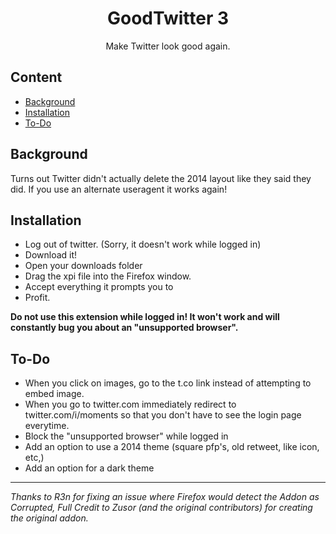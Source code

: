 <div align="center">
  <h1>GoodTwitter 3</h1>

  Make Twitter look good again.

</div>

## Content
- [Background](#background)
- [Installation](#installation)
- [To-Do](#to-do)


## Background
Turns out Twitter didn't actually delete the 2014 layout like they said they did. If you use an alternate useragent it works again!

## Installation

- Log out of twitter. (Sorry, it doesn't work while logged in)
- Download it!
- Open your downloads folder
- Drag the xpi file into the Firefox window.
- Accept everything it prompts you to
- Profit.

**Do not use this extension while logged in! It won't work and will constantly bug you about an "unsupported browser".**

## To-Do

- When you click on images, go to the t.co link instead of attempting to embed image.
- When you go to twitter.com immediately redirect to twitter.com/i/moments so that you don't have to see the login page everytime.
- Block the "unsupported browser" while logged in
- Add an option to use a 2014 theme (square pfp's, old retweet, like icon, etc,)
- Add an option for a dark theme


---


*Thanks to R3n for fixing an issue where Firefox would detect the Addon as Corrupted, Full Credit to Zusor (and the original contributors) for creating the original addon.*
